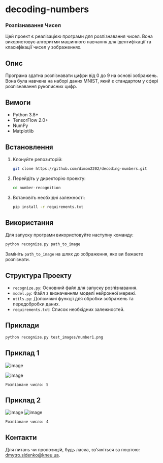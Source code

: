 # decoding-numbers

### Розпізнавання Чисел

Цей проект є реалізацією програми для розпізнавання чисел. Вона використовує алгоритми машинного навчання для ідентифікації та класифікації чисел у зображеннях.

## Опис

Програма здатна розпізнавати цифри від 0 до 9 на основі зображень. Вона була навчена на наборі даних MNIST, який є стандартом у сфері розпізнавання рукописних цифр.

## Вимоги

- Python 3.8+
- TensorFlow 2.0+
- NumPy
- Matplotlib

## Встановлення

1. Клонуйте репозиторій:

    ```bash
    git clone https://github.com/dimon2202/decoding-numbers.git
    ```

2. Перейдіть у директорію проекту:

    ```bash
    cd number-recognition
    ```

3. Встановіть необхідні залежності:

    ```bash
    pip install -r requirements.txt
    ```

## Використання

Для запуску програми використовуйте наступну команду:

```bash
python recognize.py path_to_image
```

Замініть `path_to_image` на шлях до зображення, яке ви бажаєте розпізнати.

## Структура Проекту

- `recognize.py`: Основний файл для запуску розпізнавання.
- `model.py`: Файл з визначенням моделі нейронної мережі.
- `utils.py`: Допоміжні функції для обробки зображень та передобробки даних.
- `requirements.txt`: Список необхідних залежностей.

## Приклади

```bash
python recognize.py test_images/number1.png
```

 ## Приклад 1
![image](https://github.com/dimon2202/decoding-numbers/assets/114134488/b5efb86f-7303-4789-80c5-23eba32aa987)

![image](https://github.com/dimon2202/decoding-numbers/assets/114134488/f9ecd4cc-110f-4d36-87d4-9e9cf6d9d9d6)

```
Розпізнане число: 5
```
## Приклад 2
![image](https://github.com/dimon2202/decoding-numbers/assets/114134488/1cf1b733-79d2-4ba5-8385-1bfed7ecccc1)
![image](https://github.com/dimon2202/decoding-numbers/assets/114134488/339b50f3-1637-401a-ab00-e4bd34c7c52f)

```
Розпізнане число: 4
```



## Контакти
Для питань чи пропозицій, будь ласка, зв'яжіться за поштою: dmytro.sidenko@kneu.ua.








